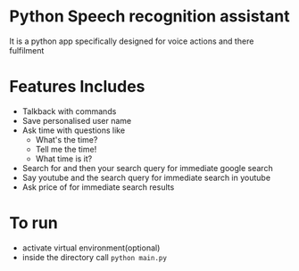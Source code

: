 # Python Speech recognition assistant


It is a python app specifically designed for voice actions and there fulfilment

# Features Includes

  - Talkback with commands
  - Save personalised user name
  - Ask time with questions like
      -  What's the time?
      -  Tell me the time!
      -  What time is it?
  - Search for and then your search query for immediate google search
  - Say youtube and the search query for immediate search in youtube
  - Ask price of for immediate search results 

# To run 
- activate virtual environment(optional)
- inside the directory call
``python main.py``


